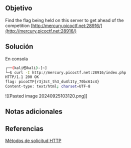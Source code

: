 ## Objetivo
Find the flag being held on this server to get ahead of the competition [http://mercury.picoctf.net:28916/](http://mercury.picoctf.net:28916/)

## Solución
En consola
```bash
┌──(kali㉿kali)-[~]
└─$ curl -I http://mercury.picoctf.net:28916/index.php 
HTTP/1.1 200 OK
flag: picoCTF{r3j3ct_th3_du4l1ty_70bc61c4}
Content-type: text/html; charset=UTF-8

```

![[Pasted image 20240925103120.png]]
## Notas adicionales
## Referencias
[Métodos de solicitud HTTP](https://developer.mozilla.org/en-US/docs/Web/HTTP/Methods)
